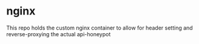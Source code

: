 # nginx
This repo holds the custom nginx container to allow for header setting and reverse-proxying the actual api-honeypot
